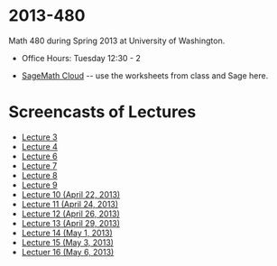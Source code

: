 2013-480
========

Math 480 during Spring 2013 at University of Washington.

- Office Hours: Tuesday 12:30 - 2

- [SageMath Cloud](https://cloud.sagemath.com) -- use the worksheets from class and Sage here.

# Screencasts of Lectures
- [Lecture 3](http://youtu.be/YopZzNzwnFw)
- [Lecture 4](http://youtu.be/b3PNcDtvt10)
- [Lecture 6](http://youtu.be/7x-dcluVrh0)
- [Lecture 7](http://youtu.be/3svy8u7CnP4)
- [Lecture 8](http://youtu.be/CemPlyWxBc4)
- [Lecture 9](http://youtu.be/cHxQ8__e1Mo)
- [Lecture 10 (April 22, 2013)](http://youtu.be/FvZ4iPqewf0)
- [Lecture 11 (April 24, 2013)](http://youtu.be/x_8YtOfKA0Q)
- [Lecture 12 (April 26, 2013)](http://youtu.be/Pl1j1jD920Q)
- [Lecture 13 (April 29, 2013)](http://youtu.be/bx-up6do5n4)
- [Lecture 14 (May 1, 2013)](http://youtu.be/RA9ZW7NYE04)
- [Lecture 15 (May 3, 2013)](http://youtu.be/kFVxL0M0QS0)
- [Lectuer 16 (May 6, 2013)](http://youtu.be/jiykagnvGis)
